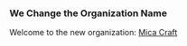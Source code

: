 ### We Change the Organization Name
 Welcome to the new organization: [Mica Craft](https://github.com/MicaCraft)
